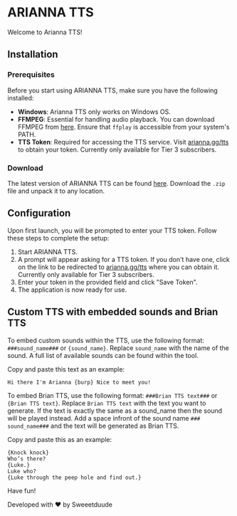 # ARIANNA TTS

Welcome to Arianna TTS!

## Installation

### Prerequisites

Before you start using ARIANNA TTS, make sure you have the following installed:

-   **Windows**: Arianna TTS only works on Windows OS.
-   **FFMPEG**: Essential for handling audio playback. You can download FFMPEG from [here](https://ffmpeg.org/download.html). Ensure that `ffplay` is accessible from your system's PATH.
-   **TTS Token**: Required for accessing the TTS service. Visit [arianna.gg/tts](https://arianna.gg/tts) to obtain your token. Currently only available for Tier 3 subscribers.

### Download

The latest version of ARIANNA TTS can be found [here](https://github.com/sweeetduude/arianna-tts-release/releases). Download the `.zip` file and unpack it to any location.

## Configuration

Upon first launch, you will be prompted to enter your TTS token. Follow these steps to complete the setup:

1. Start ARIANNA TTS.
2. A prompt will appear asking for a TTS token. If you don't have one, click on the link to be redirected to [arianna.gg/tts](https://arianna.gg/tts) where you can obtain it. Currently only available for Tier 3 subscribers.
3. Enter your token in the provided field and click "Save Token".
4. The application is now ready for use.

## Custom TTS with embedded sounds and Brian TTS

To embed custom sounds within the TTS, use the following format: `###sound_name###` or `{sound_name}`. Replace `sound_name` with the name of the sound. A full list of available sounds can be found within the tool.

Copy and paste this text as an example:

```
Hi there I'm Arianna {burp} Nice to meet you!
```

To embed Brian TTS, use the following format: `###Brian TTS text###` or `{Brian TTS text}`. Replace `Brian TTS text` with the text you want to generate. If the text is exactly the same as a sound_name then the sound will be played instead. Add a space infront of the sound name `### sound_name###` and the text will be generated as Brian TTS.

Copy and paste this as an example:

```
{Knock knock}
Who’s there?
{Luke.}
Luke who?
{Luke through the peep hole and find out.}
```


Have fun! 

Developed with ❤️ by Sweeetduude
